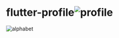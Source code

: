 # flutter-profile![profile](https://user-images.githubusercontent.com/96682275/148051092-a6a3171b-55f5-4dac-b10e-e0063f7d7aa2.jpg)
![alphabet](https://user-images.githubusercontent.com/96682275/148053339-fdfa3f95-d840-415f-b388-41c3671dce32.jpg)
